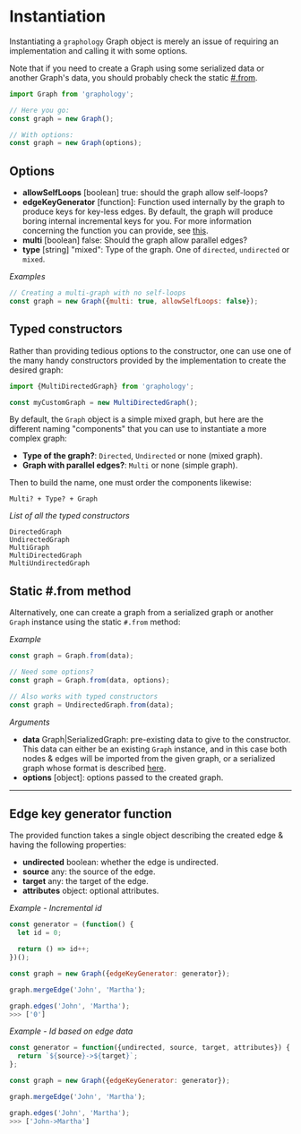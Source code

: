 # Instantiation

Instantiating a `graphology` Graph object is merely an issue of requiring an implementation and calling it with some options.

Note that if you need to create a Graph using some serialized data or another Graph's data, you should probably check the static [#.from](#static-from-method).

```js
import Graph from 'graphology';

// Here you go:
const graph = new Graph();

// With options:
const graph = new Graph(options);
```

## Options

+ **allowSelfLoops** <span class="code">[boolean]</span> <span class="default">true</span>: should the graph allow self-loops?
+ **edgeKeyGenerator** <span class="code">[function]</span>: Function used internally by the graph to produce keys for key-less edges. By default, the graph will produce boring internal incremental keys for you. For more information concerning the function you can provide, see [this](#edge-key-generator-function).
+ **multi** <span class="code">[boolean]</span> <span class="default">false</span>: Should the graph allow parallel edges?
+ **type** <span class="code">[string]</span> <span class="default">"mixed"</span>: Type of the graph. One of `directed`, `undirected` or `mixed`.

*Examples*

```js
// Creating a multi-graph with no self-loops
const graph = new Graph({multi: true, allowSelfLoops: false});
```

## Typed constructors

Rather than providing tedious options to the constructor, one can use one of the many handy constructors provided by the implementation to create the desired graph:

```js
import {MultiDirectedGraph} from 'graphology';

const myCustomGraph = new MultiDirectedGraph();
```

By default, the `Graph` object is a simple mixed graph, but here are the different naming "components" that you can use to instantiate a more complex graph:

* **Type of the graph?**: `Directed`, `Undirected` or none (mixed graph).
* **Graph with parallel edges?**: `Multi` or none (simple graph).

Then to build the name, one must order the components likewise:

```
Multi? + Type? + Graph
```

*List of all the typed constructors*

```
DirectedGraph
UndirectedGraph
MultiGraph
MultiDirectedGraph
MultiUndirectedGraph
```

## Static #.from method

Alternatively, one can create a graph from a serialized graph or another `Graph` instance using the static `#.from` method:

*Example*

```js
const graph = Graph.from(data);

// Need some options?
const graph = Graph.from(data, options);

// Also works with typed constructors
const graph = UndirectedGraph.from(data);
```

*Arguments*

* **data** <span class="code">Graph|SerializedGraph</span>: pre-existing data to give to the constructor. This data can either be an existing `Graph` instance, and in this case both nodes & edges will be imported from the given graph, or a serialized graph whose format is described [here](serialization.md#format).
* **options** <span class="code">[object]</span>: options passed to the created graph.

---

## Edge key generator function

The provided function takes a single object describing the created edge & having the following properties:

* **undirected** <span class="code">boolean</span>: whether the edge is undirected.
* **source** <span class="code">any</span>: the source of the edge.
* **target** <span class="code">any</span>: the target of the edge.
* **attributes** <span class="code">object</span>: optional attributes.

*Example - Incremental id*

```js
const generator = (function() {
  let id = 0;

  return () => id++;
})();

const graph = new Graph({edgeKeyGenerator: generator});

graph.mergeEdge('John', 'Martha');

graph.edges('John', 'Martha');
>>> ['0']
```

*Example - Id based on edge data*

```js
const generator = function({undirected, source, target, attributes}) {
  return `${source}->${target}`;
};

const graph = new Graph({edgeKeyGenerator: generator});

graph.mergeEdge('John', 'Martha');

graph.edges('John', 'Martha');
>>> ['John->Martha']
```
